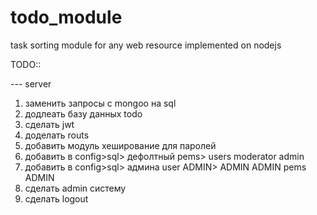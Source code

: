 # todo_module
task sorting module for any web resource implemented on nodejs


TODO::

--- server
1. заменить запросы с mongoo на sql
2. додлеать базу данных todo
3. сделать jwt
4. доделать routs
5. добавить модуль хеширование для паролей
6. добавить в config>sql> дефолтный pems> users moderator admin
7. добавить в config>sql> админа user ADMIN> ADMIN ADMIN pems ADMIN
8. сделать admin систему
9. сделать logout